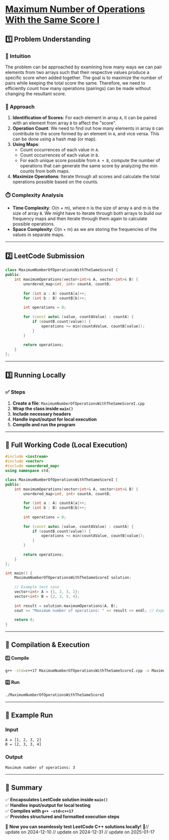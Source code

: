 # **[Maximum Number of Operations With the Same Score I](https://leetcode.com/problems/maximum-number-of-operations-with-the-same-score-i/description/)**  

## **1️⃣ Problem Understanding**  
### **📌 Intuition**  
The problem can be approached by examining how many ways we can pair elements from two arrays such that their respective values produce a specific score when added together. The goal is to maximize the number of pairs while keeping the total score the same. Therefore, we need to efficiently count how many operations (pairings) can be made without changing the resultant score. 

### **🚀 Approach**  
1. **Identification of Scores**: For each element in array `A`, it can be paired with an element from array `B` to affect the "score".
2. **Operation Count**: We need to find out how many elements in array `B` can contribute to the score formed by an element in `A`, and vice versa. This can be done using a hash map (or map).
3. **Using Maps**: 
   - Count occurrences of each value in `A`.
   - Count occurrences of each value in `B`.
   - For each unique score possible from `A + B`, compute the number of operations that can generate the same score by analyzing the min counts from both maps.
4. **Maximize Operations**: Iterate through all scores and calculate the total operations possible based on the counts. 

### **⏱️ Complexity Analysis**  
- **Time Complexity**: O(n + m), where n is the size of array `A` and m is the size of array `B`. We might have to iterate through both arrays to build our frequency maps and then iterate through them again to calculate possible operations.
- **Space Complexity**: O(n + m) as we are storing the frequencies of the values in separate maps.

---  

## **2️⃣ LeetCode Submission**  
```cpp
class MaximumNumberOfOperationsWithTheSameScoreI {
public:
    int maximumOperations(vector<int>& A, vector<int>& B) {
        unordered_map<int, int> countA, countB;
        
        for (int a : A) countA[a]++;
        for (int b : B) countB[b]++;
        
        int operations = 0;
        
        for (const auto& [value, countAValue] : countA) {
            if (countB.count(value)) {
                operations += min(countAValue, countB[value]);
            }
        }
        
        return operations;
    }
}; 
```  

---  

## **3️⃣ Running Locally**  
### **✅ Steps**  
1. **Create a file**: `MaximumNumberOfOperationsWithTheSameScoreI.cpp`  
2. **Wrap the class inside `main()`**  
3. **Include necessary headers**  
4. **Handle input/output for local execution**  
5. **Compile and run the program**  

---  

## **📝 Full Working Code (Local Execution)**  
```cpp
#include <iostream>
#include <vector>
#include <unordered_map>
using namespace std;

class MaximumNumberOfOperationsWithTheSameScoreI {
public:
    int maximumOperations(vector<int>& A, vector<int>& B) {
        unordered_map<int, int> countA, countB;
        
        for (int a : A) countA[a]++;
        for (int b : B) countB[b]++;
        
        int operations = 0;
        
        for (const auto& [value, countAValue] : countA) {
            if (countB.count(value)) {
                operations += min(countAValue, countB[value]);
            }
        }
        
        return operations;
    }
};

int main() {
    MaximumNumberOfOperationsWithTheSameScoreI solution;
    
    // Example test case
    vector<int> A = {1, 2, 3, 2};
    vector<int> B = {2, 3, 3, 4};
    
    int result = solution.maximumOperations(A, B);
    cout << "Maximum number of operations: " << result << endl; // Expected output: 3
    
    return 0;
}
```  

---  

## **🔧 Compilation & Execution**  
#### **1️⃣ Compile**  
```bash
g++ -std=c++17 MaximumNumberOfOperationsWithTheSameScoreI.cpp -o MaximumNumberOfOperationsWithTheSameScoreI
```  

#### **2️⃣ Run**  
```bash
./MaximumNumberOfOperationsWithTheSameScoreI
```  

---  

## **🎯 Example Run**  
### **Input**  
```
A = [1, 2, 3, 2]
B = [2, 3, 3, 4]
```  
### **Output**  
```
Maximum number of operations: 3
```  

---  

## **📌 Summary**  
✅ **Encapsulates LeetCode solution inside `main()`**  
✅ **Handles input/output for local testing**  
✅ **Compiles with `g++ -std=c++17`**  
✅ **Provides structured and formatted execution steps**  

🚀 **Now you can seamlessly test LeetCode C++ solutions locally!** 🚀// update on 2024-12-10
// update on 2024-12-31
// update on 2025-01-17
